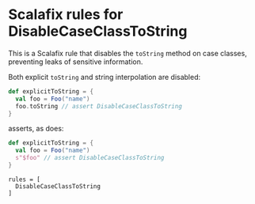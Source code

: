 # Scalafix rules for DisableCaseClassToString

This is a Scalafix rule that disables the `toString` method on case classes, preventing leaks of sensitive information.

Both explicit `toString` and string interpolation are disabled:

```scala
def explicitToString = {
  val foo = Foo("name")
  foo.toString // assert DisableCaseClassToString
}
```

asserts, as does:

```scala
def explicitToString = {
  val foo = Foo("name")
  s"$foo" // assert DisableCaseClassToString
}
```

```hocon
rules = [
  DisableCaseClassToString
]
```